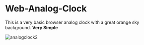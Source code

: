 # Web-Analog-Clock



This is a very basic browser analog clock with a great orange sky background. **Very Simple**


![analogclock2](https://user-images.githubusercontent.com/31016815/80624661-01ab2e80-8a1a-11ea-96b6-9d6a7aee2a43.JPG)


